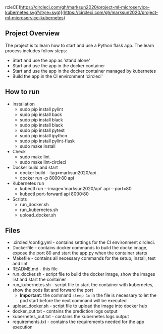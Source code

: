 rcleCI](https://circleci.com/gh/marksun2020/project-ml-microservice-kubernetes.svg?style=svg)](https://circleci.com/gh/marksun2020/project-ml-microservice-kubernetes)

## Project Overview

The project is to learn how to start and use a Python flask app. The learn process includes follow steps:
* Start and use the app as 'stand alone'
* Start and use the app in the docker container
* Start and use the app in the docker container managed by kubernetes
* Build the app in the CI environment 'circleci'

## How to run
* Installation
  * sudo pip install pylint
  * sudo pip install back
  * sudo pip install black
  * sudo pip install black
  * sudo pip install pytest
  * sudo pip install ipython
  * sudo pip install pylint-flask
  * sudo make install
* Check
  * sudo make lint
  * sudo make lint-circleci
* Docker build and start
  * docker build --tag=marksun2020/api .
  * docker run -p 8000:80 api
* Kubernetes run
  * kubectl run --image='marksun2020/api' api --port=80
  * kubectl port-forward api 8000:80
* Scripts
  * run_docker.sh
  * run_kubernetes.sh
  * upload_docker.sh

## Files
* .circleci/config.yml - contains settings for the CI environment circleci.
* Dockerfile - contains docker commands to build the docke image, expose the port 80 and start the app.py when the container starts
* Makefile - contains all necessary commands for the setup, install, test and lint
* README.md - this file
* run_docker.sh - script file to build the docker image, show the images list and start the container
* run_kubernetes.sh - script file to start the container with kubernetes, show the pods list and forward the port 
  * **Important**: the command `sleep 1m` in the file is necessary to let the pod start before the next command will be executed
* upload_docker.sh - script file to upload the image into docker hub
* docker_out.txt - contains the prediction logs output
* kubernetes_out.txt - contains the kubernetes logs output
* requirements.txt - contains the requirements needed for the app execution

